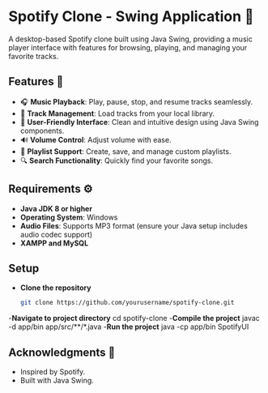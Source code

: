 # Spotify Clone - Swing Application 🎵

A desktop-based Spotify clone built using Java Swing, providing a music player interface with features for browsing, playing, and managing your favorite tracks.

## Features 🌟

- 🎧 **Music Playback**: Play, pause, stop, and resume tracks seamlessly.  
- 📂 **Track Management**: Load tracks from your local library.  
- 🎨 **User-Friendly Interface**: Clean and intuitive design using Java Swing components.  
- 🔊 **Volume Control**: Adjust volume with ease.  
- 🔁 **Playlist Support**: Create, save, and manage custom playlists.  
- 🔍 **Search Functionality**: Quickly find your favorite songs.  

## Requirements ⚙️

- **Java JDK 8 or higher**  
- **Operating System**: Windows
- **Audio Files**: Supports MP3 format (ensure your Java setup includes audio codec support)
- **XAMPP and MySQL**
## Setup
- **Clone the repository**
   ```bash
   git clone https://github.com/yourusername/spotify-clone.git
-**Navigate to project directory**
    cd spotify-clone
-**Compile the project**
  javac -d app/bin app/src/**/*.java
-**Run the project**
  java -cp app/bin SpotifyUI
## Acknowledgments 🙌
- Inspired by Spotify.
- Built with Java Swing.
